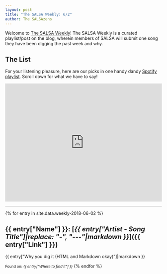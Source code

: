 ```yaml
---
layout: post
title: "The SALSA Weekly: 6/2"
author: The SALSAzens
---
```


Welcome to [The SALSA Weekly](/weekly)! The SALSA Weekly is a curated playlist/post on the blog, wherein members of SALSA will submit one song they have been digging the past week and why.

<style>
iframe { margin: 0 auto; display: block; width: 100%; }
</style>

## The List

For your listening pleasure, here are our picks in one handy dandy [Spotify
playlist](https://open.spotify.com/user/drabmakyo/playlist/4kxJ58JboQOaCarsHqPY8U). Scroll down for what we have to say!

<iframe
src="https://open.spotify.com/embed/user/drabmakyo/playlist/4kxJ58JboQOaCarsHqPY8U" width="300" height="380" frameborder="0" allowtransparency="true"></iframe>

-----

{% for entry in site.data.weekly-2018-06-02 %}
## {{ entry["Name"] }}: [*{{ entry["Artist - Song Title"]|replace: "-", "---"|markdown }}*]({{ entry["Link"] }})

{{ entry["Why you dig it (HTML and Markdown okay)"]|markdown }}

<small>Found on: <em>{{ entry["Where to find it"] }}</em></small>
{% endfor %}
